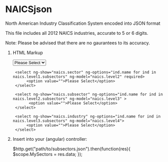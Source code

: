 # NAICSjson
North American Industry Classification System encoded into JSON format

This file includes all 2012 NAICS industries, accurate to 5 or 6 digits.

Note: Please be advised that there are no gaurantees to its accuracy.



1. HTML Markup
 
 	<div>
		<select ng-options="ind.name for ind in MySectors " ng-model="naics.level1" required>
			 <option value="">Please Select</option>
		</select>
		
		<select ng-show="naics.sector" ng-options="ind.name for ind in naics.level1.subsectors" ng-model="naics.level2" required>
			 <option value="">Please Select</option>
		</select>
			
		<select ng-show="naics.subsector" ng-options="ind.name for ind in naics.level2.subsectors" ng-model="naics.level3" >
			  <option value="">Please Select</option>
		</select>
		
		<select ng-show="naics.industry" ng-options="ind.name for ind in naics.level3.subsectors" ng-model="naics.level4">
			 <option value="">Please Select</option>
		</select>
	</div>



2. Insert into your (angular) controller:

	$http.get("path/to/subsectors.json").then(function(res){
        $scope.MySectors = res.data;
	});
